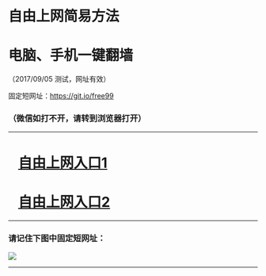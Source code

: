 ﻿# 自由上网简易方法

# 电脑、手机一键翻墙

（2017/09/05 测试，网址有效）

固定短网址：https://git.io/free99

### （微信如打不开，请转到浏览器打开）


***





# &nbsp;&nbsp; <a href="http://ft184693076.fwq-tz1001.xyz/fwqtz01.html?t=090500132685 " target="_blank">自由上网入口1</a>
# &nbsp;&nbsp; <a href="http://ft1565331742.fwq-tz1002.xyz/fwqtz02.html?t=090500128646 " target="_blank">自由上网入口2</a>
***

### 请记住下图中固定短网址：

<img src="https://s3-us-west-2.amazonaws.com/fwq-1001/yjfq-20170905okok.png" /> 


***

